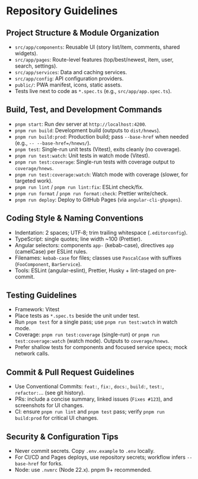 # Repository Guidelines

## Project Structure & Module Organization

- `src/app/components`: Reusable UI (story list/item, comments, shared widgets).
- `src/app/pages`: Route-level features (top/best/newest, item, user, search, settings).
- `src/app/services`: Data and caching services.
- `src/app/config`: API configuration providers.
- `public/`: PWA manifest, icons, static assets.
- Tests live next to code as `*.spec.ts` (e.g., `src/app/app.spec.ts`).

## Build, Test, and Development Commands

- `pnpm start`: Run dev server at `http://localhost:4200`.
- `pnpm run build`: Development build (outputs to `dist/hnews`).
- `pnpm run build:prod`: Production build; pass `--base-href` when needed (e.g., `-- --base-href=/hnews/`).
- `pnpm test`: Single-run unit tests (Vitest), exits cleanly (no coverage).
- `pnpm run test:watch`: Unit tests in watch mode (Vitest).
- `pnpm run test:coverage`: Single-run tests with coverage output to `coverage/hnews`.
- `pnpm run test:coverage:watch`: Watch mode with coverage (slower, for targeted work).
- `pnpm run lint` / `pnpm run lint:fix`: ESLint check/fix.
- `pnpm run format` / `pnpm run format:check`: Prettier write/check.
- `pnpm run deploy`: Deploy to GitHub Pages (via `angular-cli-ghpages`).

## Coding Style & Naming Conventions

- Indentation: 2 spaces; UTF‑8; trim trailing whitespace (`.editorconfig`).
- TypeScript: single quotes; line width ~100 (Prettier).
- Angular selectors: components `app-` (kebab-case), directives `app` (camelCase) per ESLint rules.
- Filenames: `kebab-case` for files; classes use `PascalCase` with suffixes (`FooComponent`, `BarService`).
- Tools: ESLint (angular-eslint), Prettier, Husky + lint-staged on pre-commit.

## Testing Guidelines

- Framework: Vitest
- Place tests as `*.spec.ts` beside the unit under test.
- Run `pnpm test` for a single pass; use `pnpm run test:watch` in watch mode.
- Coverage: `pnpm run test:coverage` (single-run) or `pnpm run test:coverage:watch` (watch mode). Outputs to `coverage/hnews`.
- Prefer shallow tests for components and focused service specs; mock network calls.

## Commit & Pull Request Guidelines

- Use Conventional Commits: `feat:`, `fix:`, `docs:`, `build:`, `test:`, `refactor:`… (see git history).
- PRs: include a concise summary, linked issues (`Fixes #123`), and screenshots for UI changes.
- CI: ensure `pnpm run lint` and `pnpm test` pass; verify `pnpm run build:prod` for critical UI changes.

## Security & Configuration Tips

- Never commit secrets. Copy `.env.example` to `.env` locally.
- For CI/CD and Pages deploys, use repository secrets; workflow infers `--base-href` for forks.
- Node: use `.nvmrc` (Node 22.x). pnpm 9+ recommended.
